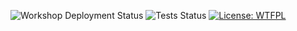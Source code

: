 ![Workshop Deployment Status](https://img.shields.io/github/workflow/status/UnhingedIndustries/scripts/Deploy%20scripts%20to%20Steam%20Workshop?label=Workshop%20Deployment&logo=steam&logoColor=lightblue)
![Tests Status](https://img.shields.io/github/workflow/status/UnhingedIndustries/scripts/Run%20all%20tests?label=Tests&logo=csharp&logoColor=lightgreen)
[![License: WTFPL](https://img.shields.io/badge/License-WTFPL-red.svg)](http://www.wtfpl.net/txt/copying/)